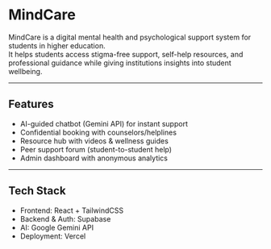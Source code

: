 #  MindCare

MindCare is a digital mental health and psychological support system for students in higher education.  
It helps students access stigma-free support, self-help resources, and professional guidance while giving institutions insights into student wellbeing.

---

##  Features
- AI-guided chatbot (Gemini API) for instant support  
- Confidential booking with counselors/helplines  
- Resource hub with videos & wellness guides  
- Peer support forum (student-to-student help)  
- Admin dashboard with anonymous analytics  

---

##  Tech Stack
- Frontend: React + TailwindCSS  
- Backend & Auth: Supabase  
- AI: Google Gemini API  
- Deployment: Vercel  
